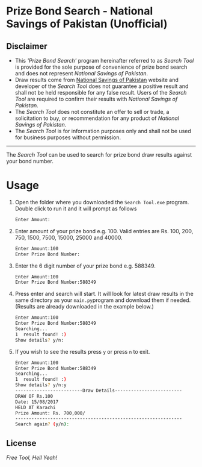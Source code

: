 # Prize Bond Search - National Savings of Pakistan (Unofficial)

Disclaimer
----
- This *'Prize Bond Search'* program hereinafter referred to as *Search Tool* is provided for the sole purpose of convenience of prize bond search and does not represent *National Savings of Pakistan*.
- Draw results come from [National Savings of Pakistan][nsp] website and developer of the *Search Tool* does not guarantee a positive result and shall not be held responsible for any false result. Users of the *Search Tool* are required to confirm their results with *National Savings of Pakistan*.
- The *Search Tool* does not constitute an offer to sell or trade, a solicitation to buy, or recommendation for any product of *National Savings of Pakistan*.
- The *Search Tool* is for information purposes only and shall not be used for business purposes without permission.
----

The *Search Tool* can be used to search for prize bond draw results against your bond number.

# Usage
1. Open the folder where you downloaded the `Search Tool.exe` program. Double click to run it and it will prompt as follows
    ```sh
    Enter Amount:
    ```
2. Enter amount of your prize bond e.g. 100. Valid entries are Rs. 100, 200, 750, 1500, 7500, 15000, 25000 and 40000.
    ```sh
    Enter Amount:100
    Enter Prize Bond Number:
    ```
3. Enter the 6 digit number of your prize bond e.g. 588349.
    ```sh
    Enter Amount:100
    Enter Prize Bond Number:588349
    ```
3. Press enter and search will start. It will look for latest draw results in the same directory as your `main.py`program and download them if needed. (Results are already downloaded in the example below.)
    ```sh
    Enter Amount:100
    Enter Prize Bond Number:588349
    Searching...
    1  result found! :)
    Show details? y/n:
    ```
3. If you wish to see the results press `y` or press `n` to exit.
    ```sh
    Enter Amount:100
    Enter Prize Bond Number:588349
    Searching...
    1  result found! :)
    Show details? y/n:y
    -------------------------Draw Details-------------------------
    DRAW OF Rs.100
    Date: 15/08/2017
    HELD AT Karachi				
    Prize Amount: Rs. 700,000/
    --------------------------------------------------------------
    Search again? (y/n):
    ```

License
----

*Free Tool, Hell Yeah!*

   [nsp]: <http://savings.gov.pk/>
   [requests]: <https://pypi.org/project/requests/2.12.1/>
